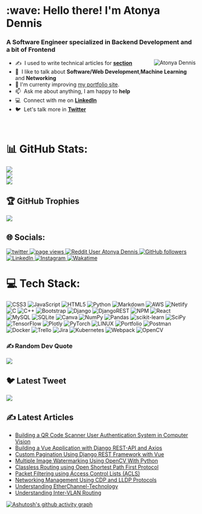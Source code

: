 
<h1 align="left" id="dentonya-title">:wave: Hello there! I'm Atonya Dennis</h1>
<h3 align="left">A Software Engineer specialized in Backend Development and a bit of Frontend  </h3>

<a href="#dentonya-title">
  <img src="https://github-contributor-stats.vercel.app/api?username=dentonya&limit=5&theme=dark&combine_all_yearly_contributions=true" alt="Atonya Dennis" align="right" />
</a>

- :writing_hand: &nbsp;I used to write technical articles for  **[section](https://www.section.io/engineering-education)**
- :speech_balloon: &nbsp;I like to talk about **Software/Web Development**,**Machine Learning** and **Networking**
-  🚀 I'm currenty improving [my portfolio site](https://dentonya.github.io/dentonya_portofolio/).
- :mailbox: &nbsp;Ask me about anything, I am happy to **help**
- :computer: &nbsp;Connect with me on **[LinkedIn](https://www.linkedin.com/in/dennis-atonya-0992151a3/)**
- :bird: &nbsp;Let's talk more in **[Twitter](https://twitter.com/den_atonya)**

<br>

# 📊 GitHub Stats:
![](https://github-readme-stats.vercel.app/api?username=dentonya&theme=dark&hide_border=false&include_all_commits=true&count_private=true)<br/>
![](https://github-readme-streak-stats.herokuapp.com/?user=dentonya&theme=dark&hide_border=false)<br/>
![](https://github-readme-stats.vercel.app/api/top-langs/?username=dentonya&theme=dark&hide_border=false&include_all_commits=true&count_private=true&layout=compact)

## 🏆 GitHub Trophies
![](https://github-profile-trophy.vercel.app/?username=dentonya&theme=radical&no-frame=false&no-bg=false&margin-w=4)

## 🌐 Socials:
<p align="left">
  <a href="https://twitter.com/i/flow/login?redirect_after_login=%2Fden_atonya%3Ft%3DZS8ITQOlyCPTgW_r2DEY3w%26s%3D09">
    <img src="https://img.shields.io/twitter/follow/AtonyaDenis?AtonyaDenis?color=green&logo=twitter" alt="twitter" />
  </a>
  <a href="https://github.com/dentonya/dentonya">
    <img src="https://visitor-badge.laobi.icu/badge?page_id=dentonya.dentonya" alt="page views" />
  </a>
  <a href="https://www.reddit.com/user/denatonya">
    <img alt="Reddit User Atonya Dennis" src="https://img.shields.io/reddit/user-karma/combined/denatonya?label=denatonya&logo=reddit">
  </a>
  <a href="https://github.com/dentonya?tab=followers">
    <img alt="GitHub followers" src="https://img.shields.io/github/followers/dentonya?color=green&logo=github">
  </a>
  <a href="https://www.linkedin.com/in/dennis-atonya-0992151a3"/>
    <img alt="LinkedIn" src="https://img.shields.io/badge/LinkedIn-0077B5?logo=linkedin&logoColor=white">
  </a>
    <a href="https://www.instagram.com/atonyadenis/?igshid=ZDc4ODBmNjlmNQ=="/>
    <img alt="Instagram" src="https://img.shields.io/badge/Instagram-%23E4405F.svg?logo=Instagram&logoColor=white">
  </a>
  <a>
     <a href="https://wakatime.com/@0d593bbb-7ab5-46af-afc8-f627539e735a"/>
    <img alt="Wakatime" src="https://wakatime.com/badge/user/0d593bbb-7ab5-46af-afc8-f627539e735a.svg?logo=Instagram&logoColor=white">
  </a>
                                                                                                     
</p>

# 💻 Tech Stack:
![CSS3](https://img.shields.io/badge/css3-%231572B6.svg?style=for-the-badge&logo=css3&logoColor=white) ![JavaScript](https://img.shields.io/badge/javascript-%23323330.svg?style=for-the-badge&logo=javascript&logoColor=%23F7DF1E) ![HTML5](https://img.shields.io/badge/html5-%23E34F26.svg?style=for-the-badge&logo=html5&logoColor=white) ![Python](https://img.shields.io/badge/python-3670A0?style=for-the-badge&logo=python&logoColor=ffdd54) ![Markdown](https://img.shields.io/badge/markdown-%23000000.svg?style=for-the-badge&logo=markdown&logoColor=white) ![AWS](https://img.shields.io/badge/AWS-%23FF9900.svg?style=for-the-badge&logo=amazon-aws&logoColor=white) ![Netlify](https://img.shields.io/badge/netlify-%23000000.svg?style=for-the-badge&logo=netlify&logoColor=#00C7B7) ![C](https://img.shields.io/badge/c-%2300599C.svg?style=for-the-badge&logo=c&logoColor=white) ![C++](https://img.shields.io/badge/c++-%2300599C.svg?style=for-the-badge&logo=c%2B%2B&logoColor=white) ![Bootstrap](https://img.shields.io/badge/bootstrap-%23563D7C.svg?style=for-the-badge&logo=bootstrap&logoColor=white) ![Django](https://img.shields.io/badge/django-%23092E20.svg?style=for-the-badge&logo=django&logoColor=white) ![DjangoREST](https://img.shields.io/badge/DJANGO-REST-ff1709?style=for-the-badge&logo=django&logoColor=white&color=ff1709&labelColor=gray) ![NPM](https://img.shields.io/badge/NPM-%23000000.svg?style=for-the-badge&logo=npm&logoColor=white) ![React](https://img.shields.io/badge/react-%2320232a.svg?style=for-the-badge&logo=react&logoColor=%2361DAFB) ![MySQL](https://img.shields.io/badge/mysql-%2300f.svg?style=for-the-badge&logo=mysql&logoColor=white) ![SQLite](https://img.shields.io/badge/sqlite-%2307405e.svg?style=for-the-badge&logo=sqlite&logoColor=white) ![Canva](https://img.shields.io/badge/Canva-%2300C4CC.svg?style=for-the-badge&logo=Canva&logoColor=white) ![NumPy](https://img.shields.io/badge/numpy-%23013243.svg?style=for-the-badge&logo=numpy&logoColor=white) ![Pandas](https://img.shields.io/badge/pandas-%23150458.svg?style=for-the-badge&logo=pandas&logoColor=white) ![scikit-learn](https://img.shields.io/badge/scikit--learn-%23F7931E.svg?style=for-the-badge&logo=scikit-learn&logoColor=white) ![SciPy](https://img.shields.io/badge/SciPy-%230C55A5.svg?style=for-the-badge&logo=scipy&logoColor=%white) ![TensorFlow](https://img.shields.io/badge/TensorFlow-%23FF6F00.svg?style=for-the-badge&logo=TensorFlow&logoColor=white) ![Plotly](https://img.shields.io/badge/Plotly-%233F4F75.svg?style=for-the-badge&logo=plotly&logoColor=white) ![PyTorch](https://img.shields.io/badge/PyTorch-%23EE4C2C.svg?style=for-the-badge&logo=PyTorch&logoColor=white) ![LINUX](https://img.shields.io/badge/Linux-FCC624?style=for-the-badge&logo=linux&logoColor=black) ![Portfolio](https://img.shields.io/badge/Portfolio-%23000000.svg?style=for-the-badge&logo=firefox&logoColor=#FF7139) ![Postman](https://img.shields.io/badge/Postman-FF6C37?style=for-the-badge&logo=postman&logoColor=white) ![Docker](https://img.shields.io/badge/docker-%230db7ed.svg?style=for-the-badge&logo=docker&logoColor=white) ![Trello](https://img.shields.io/badge/Trello-%23026AA7.svg?style=for-the-badge&logo=Trello&logoColor=white) ![Jira](https://img.shields.io/badge/jira-%230A0FFF.svg?style=for-the-badge&logo=jira&logoColor=white) ![Kubernetes](https://img.shields.io/badge/kubernetes-%23326ce5.svg?style=for-the-badge&logo=kubernetes&logoColor=white) ![Webpack](https://img.shields.io/badge/webpack-%238DD6F9.svg?style=for-the-badge&logo=webpack&logoColor=black) ![OpenCV](https://img.shields.io/badge/opencv-%23white.svg?style=for-the-badge&logo=opencv&logoColor=white)
### ✍️ Random Dev Quote
![](https://quotes-github-readme.vercel.app/api?type=horizontal&theme=radical)
## 🐦 Latest Tweet
[![](https://gtce.itsvg.in/api?username=@den_atonya)](https://github.com/VishwaGauravIn/github-twitter-card-embed)

## ✍️ Latest Articles 
<!-- BLOG-POST-LIST:START -->
- [Building a QR Code Scanner User Authentication System in Computer Vision](https://www.section.io/engineering-education/building-qr-code-authentication-system/) 
- [Building a Vue Application with Django REST-API and Axios](https://www.section.io/engineering-education/build-vue-application-with-django-rest-api-and-axios/)                                                                                                                   
- [Custom Pagination Using Django REST Framework with Vue](https://www.section.io/engineering-education/custom-pagination-using-django-rest-framework/)
- [Multiple Image Watermarking Using OpenCV With Python](https://www.section.io/engineering-education/image-watermarking-with-opencv-python/)
- [Classless Routing using Open Shortest Path First Protocol](https://www.section.io/engineering-education/classless-routing-using-ospf-protocol/)
- [Packet Filtering using Access Control Lists (ACLS)](https://www.section.io/engineering-education/packet-filtering-using-acls/)
- [Networking Management Using CDP and LLDP Protocols](https://www.section.io/engineering-education/network-management-with-cdp-lldp/)
- [Understanding EtherChannel-Technology](https://www.section.io/engineering-education/etherchannel-technology/)
- [Understanding Inter-VLAN Routing](https://www.webscale.com/engineering-education/understanding-inter-vlan-routing/)
<!-- BLOG-POST-LIST:END -->


[![Ashutosh's github activity graph](https://github-readme-activity-graph.cyclic.app/graph?username=dentonya&bg_color=ffcfe9&color=9e4c98&line=9e4c98&point=2719e6&area=true&hide_border=true)](https://github.com/ashutosh00710/github-readme-activity-graph)




